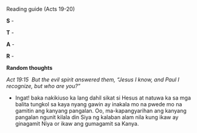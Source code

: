 ## 
Reading guide (Acts 19-20)

__S__ -

__T__ -

__A__ -

__R__ -


__Random thoughts__

_Act 19:15  But the evil spirit answered them, “Jesus I know, and Paul I recognize, but who are you?”_
 - Ingat! baka nakikiuso ka lang dahil sikat si Hesus at natuwa ka sa mga balita tungkol sa kaya nyang gawin ay inakala mo na pwede mo na gamitin ang kanyang pangalan. Oo, ma-kapangyarihan ang kanyang pangalan ngunit kilala din Siya ng kalaban alam nila kung ikaw ay ginagamit Niya or ikaw ang gumagamit sa Kanya.
